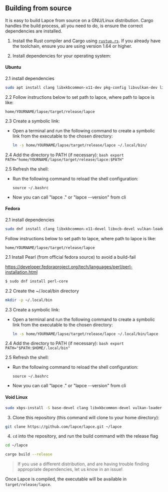## Building from source

It is easy to build Lapce from source on a GNU/Linux distribution. Cargo handles the build process, all you need to do, is ensure the correct dependencies are installed.

1. Install the Rust compiler and Cargo using [`rustup.rs`](https://rustup.rs/). If you already have the toolchain, ensure you are using version 1.64 or higher.

2. Install dependencies for your operating system:

#### Ubuntu
2.1  install dependencies
```sh
sudo apt install clang libxkbcommon-x11-dev pkg-config libvulkan-dev libwayland-dev xorg-dev libxcb-shape0-dev libxcb-xfixes0-dev
```
2.2  Follow instructions below to set path to lapce, where path to 
lapce is like: 
```
home/YOURNAME/lapse/target/release/lapce
```

2.3  Create a symbolic link:
- Open a terminal and run the following command to create a symbolic link from the executable to the chosen directory:
     ```bash
     ln -s home/YOURNAME/lapse/target/release/lapce ~/.local/bin/
     ```

2.4 Add the directory to PATH (if necessary):
     ```bash
     export PATH="home/YOURNAME/lapse/target/release/lapce:$PATH"
     ```

2.5  Refresh the shell:
- Run the following command to reload the shell configuration:
     ```
     source ~/.bashrc
     ```

- Now you can call "lapce ." or "lapce --version" from cli

#### Fedora
2.1  install dependencies
```sh
sudo dnf install clang libxkbcommon-x11-devel libxcb-devel vulkan-loader-devel wayland-devel perl-File-Compare perl-FindBin
```

Follow instructions below to set path to lapce, where path to 
lapce is like: 
```
home/YOURNAME/lapse/target/release/lapce
```

2.1  Install Pearl (from official fedora source) to avoid a build-fail

https://developer.fedoraproject.org/tech/languages/perl/perl-installation.html
```bash
$ sudo dnf install perl-core
```


2.2 Create the ~/.local/bin directory
```bash
mkdir -p ~/.local/bin
```

2.3  Create a symbolic link:
- Open a terminal and run the following command to create a symbolic link from the executable to the chosen directory:
     ```bash
     ln -s home/YOURNAME/lapse/target/release/lapce ~/.local/bin/lapce
     ```

2.4  Add the directory to PATH (if necessary):
     ```bash
     export PATH="$PATH:$HOME/.local/bin"
     ```

2.5  Refresh the shell:
- Run the following command to reload the shell configuration:
     ```
     source ~/.bashrc
     ```

- Now you can call "lapce ." or "lapce --version" from cli

#### Void Linux
```sh
sudo xbps-install -S base-devel clang libxkbcommon-devel vulkan-loader wayland-devel
```

3. Clone this repository (this command will clone to your home directory):
```sh
git clone https://github.com/lapce/lapce.git ~/lapce
```

4. `cd` into the repository, and run the build command with the release flag
```sh
cd ~/lapce
```

```sh
cargo build --release
```

> If you use a different distribution, and are having trouble finding appropriate dependencies, let us know in an issue!

Once Lapce is compiled, the executable will be available in `target/release/lapce`.
